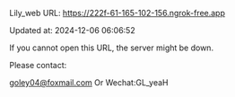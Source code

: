 Lily_web URL: https://222f-61-165-102-156.ngrok-free.app

Updated at: 2024-12-06 06:06:52

If you cannot open this URL, the server might be down.

Please contact: 

goley04@foxmail.com Or Wechat:GL_yeaH